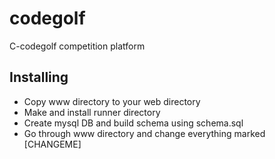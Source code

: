 # codegolf
C-codegolf competition platform

## Installing
 * Copy www directory to your web directory
 * Make and install runner directory
 * Create mysql DB and build schema using schema.sql
 * Go through www directory and change everything marked [CHANGEME]

